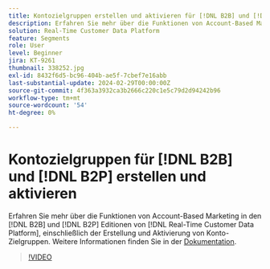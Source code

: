 ```yaml
---
title: Kontozielgruppen erstellen und aktivieren für [!DNL B2B] und [!DNL B2P]
description: Erfahren Sie mehr über die Funktionen von Account-Based Marketing in  [!DNL B2B] und [!DNL B2P] Editionen von  [!DNL Real-Time Customer Data Platform], einschließlich der Erstellung und Aktivierung von Konto-Zielgruppen.
solution: Real-Time Customer Data Platform
feature: Segments
role: User
level: Beginner
jira: KT-9261
thumbnail: 338252.jpg
exl-id: 8432f6d5-bc96-404b-ae5f-7cbef7e16abb
last-substantial-update: 2024-02-29T00:00:00Z
source-git-commit: 4f363a3932ca3b2666c220c1e5c79d2d94242b96
workflow-type: tm+mt
source-wordcount: '54'
ht-degree: 0%

---
```


# Kontozielgruppen für [!DNL B2B] und [!DNL B2P] erstellen und aktivieren

Erfahren Sie mehr über die Funktionen von Account-Based Marketing in den [!DNL B2B] und [!DNL B2P] Editionen von [!DNL Real-Time Customer Data Platform], einschließlich der Erstellung und Aktivierung von Konto-Zielgruppen. Weitere Informationen finden Sie in der [Dokumentation](https://experienceleague.adobe.com/docs/experience-platform/segmentation/ui/account-audiences.html).

>[!VIDEO](https://video.tv.adobe.com/v/338252?learn=on)

